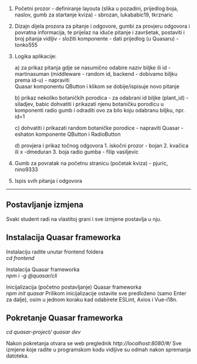 
1. Početni prozor - definiranje layouta (slika u pozadini, prijedlog boja, naslov, gumb za startanje kviza) -  sbrozan, lukababic19, tkrznaric

2. Dizajn dijela prozora za pitanje i odgovore, gumbi za provjeru odgovora i povratna informacija, te prijelaz 
 na iduće pitanje i završetak, postaviti i broj pitanja vidljiv - složiti komponente - dati prijedlog (u Quasaru) - tonko555

3. Logika aplikacije:

	a) za prikaz pitanja gdje se nasumično odabire naziv biljke ili id  - martinasuman
	(middleware - random id, backend - dobivamo biljku prema id-u) - napraviti  
	Quasar komponentu QButton i klikom se dobije/ispisuje novo pitanje

	b) prikaz nekoliko botaničkih porodica - za odabrani id biljke (plant_id) - siladjev, babic
	dohvatiti i prikazati njenu botaničku porodicu u komponenti radio gumb i
 	odraditi ovo za	bilo koju odabranu biljku, npr. id=1
 
	c) dohvatiti i prikazati random botaničke porodice - napraviti Quasar - eshaton
	komponente QButton i RadioButton 
	
	d) provjera i prikaz točnog odgovora
		1. iskočni prozor - bojan
		2. kvačica ili x -dmeduran
		3. boja radio gumba - filip vasiljevic

	
4. Gumb za povratak na početnu stranicu (početak kviza) - pjuric, nino9333
5. Ispis svih pitanja i odgovora
__________________________________

## Postavljanje izmjena

Svaki student radi na vlastitoj grani i sve izmjene postavlja u nju.

## Instalacija Quasar frameworka

Instalaciju radite unutar frontend foldera  
_cd frontend_

Instalacija Quasar frameworka  
_npm i -g @quasar/cli_

Inicijalizacija (početno postavljanje) Quasar frameworka  
_npm init quasar_
Prilikom inicijalizacije ostavite sve predloženo (samo Enter za dalje), osim u jednom koraku kad odabirete ESLint, Axios i Vue-i18n.
 
 ## Pokretanje Quasar frameworka

_cd quasar-project/_
_quasar dev_ 

Nakon pokretanja otvara se web preglednik _http://localhost:8080/#/_ 
Sve izmjene koje radite u programskom kodu vidljive su odmah nakon spremanja datoteka.
